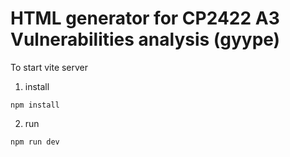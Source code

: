 # HTML generator for CP2422 A3 Vulnerabilities analysis (gyype)
To start vite server
1. install
```
npm install
```

2. run
```
npm run dev
```
